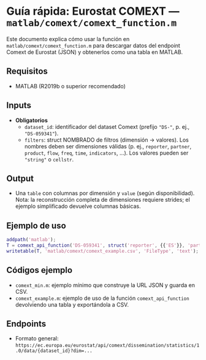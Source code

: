 # Guía rápida: Eurostat COMEXT — `matlab/comext/comext_function.m`

Este documento explica cómo usar la función en `matlab/comext/comext_function.m` para descargar datos del endpoint Comext de Eurostat (JSON) y obtenerlos como una tabla en MATLAB.

## Requisitos
- MATLAB (R2019b o superior recomendado)

## Inputs
- **Obligatorios**
  - `dataset_id`: identificador del dataset Comext (prefijo `"DS-"`, p. ej., `"DS-059341"`).
  - `filters`: struct NOMBRADO de filtros (dimensión -> valores). Los nombres deben ser dimensiones válidas (p. ej., `reporter`, `partner`, `product`, `flow`, `freq`, `time`, `indicators`, ...). Los valores pueden ser `"string"` o `cellstr`.

## Output
- Una `table` con columnas por dimensión y `value` (según disponibilidad). Nota: la reconstrucción completa de dimensiones requiere strides; el ejemplo simplificado devuelve columnas básicas.

## Ejemplo de uso
```matlab
addpath('matlab');
T = comext_api_function('DS-059341', struct('reporter', {{'ES'}}, 'partner', {{'US'}}, 'product', {{'1509','8703'}}, 'flow', {{'2'}}, 'freq', {{'A'}}, 'time', num2cell(2015:2020)));
writetable(T, 'matlab/comext/comext_example.csv', 'FileType', 'text');
```

## Códigos ejemplo 
- `comext_min.m`: ejemplo mínimo que construye la URL JSON y guarda en CSV.
- `comext_example.m`: ejemplo de uso de la función `comext_api_function` devolviendo una tabla y exportándola a CSV.

## Endpoints
- Formato general: `https://ec.europa.eu/eurostat/api/comext/dissemination/statistics/1.0/data/{dataset_id}?dim=...`


